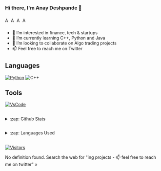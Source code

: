 ### Hi there, I'm Anay Deshpande 👋

###

<a href="https://twitter.com/anaydeshpande_">
  <img align="left" alt="Anay Deshpande's Twitter" width="16px" src="https://cdn.jsdelivr.net/npm/simple-icons@v3/icons/twitter.svg" />
</a>
<a href="https://www.linkedin.com/in/anay-deshpande">
  <img align="left" alt="Anay Deshpande's LinkedIn" width="16px" src="https://cdn.jsdelivr.net/npm/simple-icons@v3/icons/linkedin.svg" />
</a>
<a href="https://github.com/real-anay">
  <img align="left" alt="Anay Deshpande's Github" width="16px" src="https://cdn.jsdelivr.net/npm/simple-icons@v3/icons/github.svg" />
</a>
<a href="https://www.instagram.com/anay.deshpande/">
  <img align="left" alt="Anay Deshpande's Instagram" width="16px" src="https://cdn.jsdelivr.net/npm/simple-icons@v3/icons/instagram.svg" />
</a>
<br/>

###

- 👀 I’m interested in finance, tech & startups
- 🌱 I’m currently learning C++, Python and Java
- 💞️ I’m looking to collaborate on Algo trading projects
- 📫 Feel free to reach me on Twitter

## Languages
[![Python](https://img.shields.io/badge/Python-3.9-blue?&logo=python&style=for-the-badge&logoColor=white)](https://www.python.org/)
![C++](https://img.shields.io/badge/C-%2B%2B-blue?&style=for-the-badge&logoColor=white)

## Tools
[![VsCode](https://img.shields.io/badge/VsCode-%230078D7.svg?&logo=vs-code&style=for-the-badge&logoColor=white)](https://code.visualstudio.com/)

##
<details>
  <summary>:zap: Github Stats</summary>
  <img src="https://github-readme-stats.vercel.app/api?username=anay-deshpande&&show_icons=true&title_color=222222&icon_color=03A87C&text_color=333333&bg_color=ffffff">
</details>

##

<details>
  <summary>:zap: Languages Used</summary>
  <img src="https://github-readme-stats.vercel.app/api/top-langs/?username=anay-deshpande&layout=compact&bg_color=ffffff&text_color=333333">
</details>
<br/>


[![Visitors](https://visitor-badge.glitch.me/badge?page_id=github/anay-deshpande)](https://github.com/anay-deshpande)

<!---
anay-deshpande/anay-deshpande is a ✨ special ✨ repository because its `README.md` (this file) appears on your GitHub profile.
You can click the Preview link to take a look at your changes.
--->
No definition found.
Search the web for "ing projects - 📫 feel free to reach me on twitter" »
